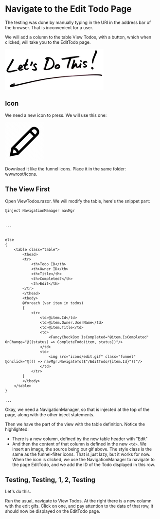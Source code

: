 # Navigate to the Edit Todo Page

The testing was done by manually typing in the URI in the address bar of the browser. That is inconvenient for a user.

We will add a column to the table View Todos, with a button, which when clicked, will take you to the EditTodo page.

![img.png](Resources/LetsDoThis.png)

## Icon

We need a new icon to press. We will use this one:

![](Resources/edit.gif)

Download it like the funnel icons. Place it in the same folder: wwwroot/icons.

## The View First

Open ViewTodos.razor. We will modify the table, here's the snippet part:

```razor{1,16,29-31}
@inject NavigationManager navMgr


...


else
{
    <table class="table">
        <thead>
        <tr>
            <th>Todo ID</th>
            <th>Owner ID</th>
            <th>Title</th>
            <th>Completed?</th>
            <th>Edit</th>
        </tr>
        </thead>
        <tbody>
        @foreach (var item in todos)
        {
            <tr>
                <td>@item.Id</td>
                <td>@item.Owner.UserName</td>
                <td>@item.Title</td>
                <td>
                    <FancyCheckBox IsCompleted="@item.IsCompleted" OnChange="@((status) => CompleteTodo(item, status))"/>
                </td>
                <td>
                    <img src="icons/edit.gif" class="funnel" @onclick="@(() => navMgr.NavigateTo($"/EditTodo/{item.Id}"))"/>
                </td>
            </tr>
        }
        </tbody>
    </table>
}

...
```

Okay, we need a NavigationManager, so that is injected at the top of the page, along with the other inject statements.

Then we have the part of the view with the table definition. Notice the highlighted:
* There is a new column, defined by the new table header with "Edit"
* And then the content of that column is defined in the new `<td>`. We insert an image, the source being our gif above. The style class is the same as the funnel-filter icons. That is just lazy, but it works for now. When the icon is clicked, we use the NavigationManager to navigate to the page EditTodo, and we add the ID of the Todo displayed in this row.

## Testing, Testing, 1, 2, Testing

Let's do this.

Run the usual, navigate to View Todos. At the right there is a new column with the edit gifs. Click on one, and pay attention to the data of that row, it should now be displayed on the EditTodo page.

